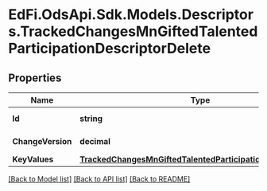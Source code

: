 # EdFi.OdsApi.Sdk.Models.Descriptors.TrackedChangesMnGiftedTalentedParticipationDescriptorDelete

## Properties

Name | Type | Description | Notes
------------ | ------------- | ------------- | -------------
**Id** | **string** | Resource identifier | [optional] 
**ChangeVersion** | **decimal** | Change version | [optional] 
**KeyValues** | [**TrackedChangesMnGiftedTalentedParticipationDescriptorKey**](TrackedChangesMnGiftedTalentedParticipationDescriptorKey.md) |  | [optional] 

[[Back to Model list]](../README.md#documentation-for-models) [[Back to API list]](../README.md#documentation-for-api-endpoints) [[Back to README]](../README.md)


